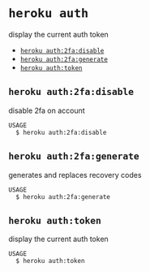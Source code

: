 `heroku auth`
=============

display the current auth token

* [`heroku auth:2fa:disable`](#heroku-auth-2-fadisable)
* [`heroku auth:2fa:generate`](#heroku-auth-2-fagenerate)
* [`heroku auth:token`](#heroku-authtoken)

## `heroku auth:2fa:disable`

disable 2fa on account

```
USAGE
  $ heroku auth:2fa:disable
```

## `heroku auth:2fa:generate`

generates and replaces recovery codes

```
USAGE
  $ heroku auth:2fa:generate
```

## `heroku auth:token`

display the current auth token

```
USAGE
  $ heroku auth:token
```
